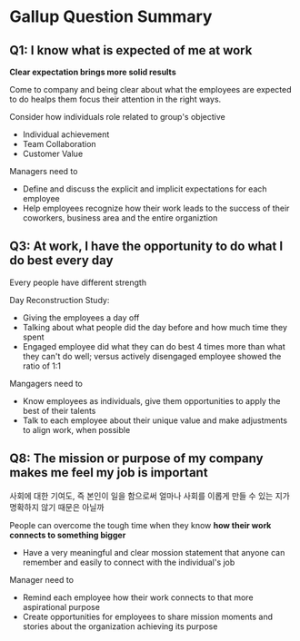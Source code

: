 # Gallup Question Summary
## Q1: I know what is expected of me at work

**Clear expectation brings more solid results**

Come to company and being clear about what the employees are expected to do healps them focus their attention in the right ways.

Consider how individuals role related to group's objective
- Individual achievement
- Team Collaboration
- Customer Value

Managers need to
- Define and discuss the explicit and implicit expectations for each employee
- Help employees recognize how their work leads to the success of their coworkers, business area and the entire organiztion

## Q3: At work, I have the opportunity to do what I do best every day
Every people have different strength

Day Reconstruction Study: 
- Giving the employees a day off
- Talking about what people did the day before and how much time they spent
- Engaged employee did what they can do best 4 times more than what they can't do well; versus actively disengaged employee showed the ratio of 1:1

Mangagers need to
- Know employees as individuals, give them opportunities to apply the best of their talents
- Talk to each employee about their unique value and make adjustments to align work, when possible

## Q8: The mission or purpose of my company makes me feel my job is important
사회에 대한 기여도, 즉 본인이 일을 함으로써 얼마나 사회를 이롭게 만들 수 있는 지가 명확하지 않기 때문은 아닐까

People can overcome the tough time when they know **how their work connects to something bigger**
- Have a very meaningful and clear mossion statement that anyone can remember and easily to connect with the individual's job

Manager need to 
- Remind each employee how their work connects to that more aspirational purpose
- Create opportunities for employees to share mission moments and stories about the organization achieving its purpose


